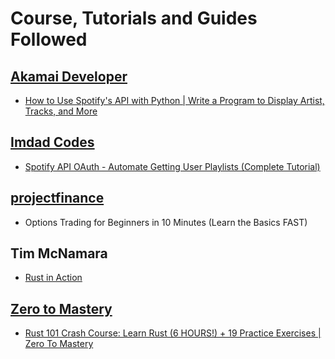 <h1>Course, Tutorials and Guides Followed</h1>

<h2><a href="https://www.youtube.com/@AkamaiDeveloper">Akamai Developer</a></h2>
<ul>
    <li><a href="https://www.youtube.com/watch?v=WAmEZBEeNmg">How to Use Spotify's API with Python | Write a Program to Display Artist, Tracks, and More</a></li>
</ul>

<h2><a href="https://www.youtube.com/@imdadcodes">Imdad Codes</a></h2>
<ul>
    <li><a href="https://www.youtube.com/watch?v=olY_2MW4Eik">Spotify API OAuth - Automate Getting User Playlists (Complete Tutorial)</a></li>
</ul>

<h2><a href="https://www.youtube.com/@projectfinance">projectfinance</a></h2>
<ul>
    <li><a href="https://www.youtube.com/watch?v=O8EN51F6jUo"></a>Options Trading for Beginners in 10 Minutes (Learn the Basics FAST)</li>
</ul>

<h2>Tim McNamara</h2>
<ul>
    <li><a href="https://www.manning.com/books/rust-in-action">Rust in Action</a></li>
</ul>

<h2><a href="https://www.youtube.com/@ZeroToMastery">Zero to Mastery</a></h2>
<ul>
    <li><a href="https://www.youtube.com/watch?v=lzKeecy4OmQ">Rust 101 Crash Course: Learn Rust (6 HOURS!) + 19 Practice Exercises | Zero To Mastery</a></li>
</ul>

